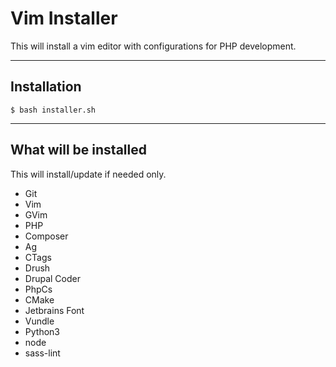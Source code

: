 # Vim Installer

This will install a vim editor with configurations for PHP development.
 
---

## Installation

```shell
$ bash installer.sh
```
---

## What will be installed

This will install/update if needed only.

- Git
- Vim
- GVim
- PHP
- Composer
- Ag
- CTags
- Drush
- Drupal Coder
- PhpCs
- CMake
- Jetbrains Font
- Vundle
- Python3
- node
- sass-lint
 
